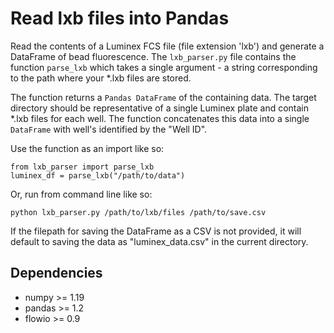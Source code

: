 # Read lxb files into Pandas

Read the contents of a Luminex FCS file (file extension 'lxb') and generate a DataFrame of bead fluorescence. The `lxb_parser.py` file contains the function `parse_lxb` which takes a single argument - a string corresponding to the path where your *.lxb files are stored.

The function returns a `Pandas DataFrame` of the containing data. The target directory should be representative of a single Luminex plate and contain *.lxb files for each well. The function concatenates this data into a single `DataFrame` with well's identified by the "Well ID". 

Use the function as an import like so:

```
from lxb_parser import parse_lxb
luminex_df = parse_lxb("/path/to/data")
```

Or, run from command line like so:

```
python lxb_parser.py /path/to/lxb/files /path/to/save.csv
```

If the filepath for saving the DataFrame as a CSV is not provided, it will default to saving the data as "luminex_data.csv" in the current directory.

## Dependencies

* numpy >= 1.19
* pandas >= 1.2
* flowio >= 0.9
